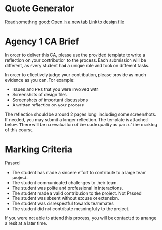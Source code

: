 # Quote Generator

Read something good:
[Open in a new tab](https://kietil.github.io/agency-1-ca/)
[Link to design file]()


# Agency 1 CA Brief

In order to deliver this CA, please use the provided template to write a reflection on your contribution to the process.
Each submission will be different, as every student had a unique role and took on different tasks.

In order to effectively judge your contribution, please provide as much evidence as you can. For example:

- Issues and PRs that you were involved with
- Screenshots of design files
- Screenshots of important discussions
- A written reflection on your process


The reflection should be around 2 pages long, including some screenshots. If needed, you may submit a longer reflection. The template is attached below.
There will be no evaluation of the code quality as part of the marking of this course.


# Marking Criteria

Passed
- The student has made a sincere effort to contribute to a large team project.
- The student communicated challenges to their team.
- The student was polite and professional in interactions.
- The student made a valid contribution to the project.
Not Passed
- The student was absent without excuse or extension.
- The student was disrespectful towards teammates.
- The student did not contribute meaningfully to the project.

  
If you were not able to attend this process, you will be contacted to arrange a resit at a later time.
